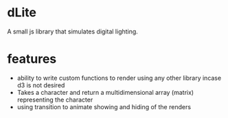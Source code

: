 dLite
=======

A small js library that simulates digital lighting.

features
========
* ability to write custom functions to render using any other library incase d3 is not desired
* Takes a character and return a multidimensional array (matrix) representing the character
* using transition to animate showing and hiding of the renders